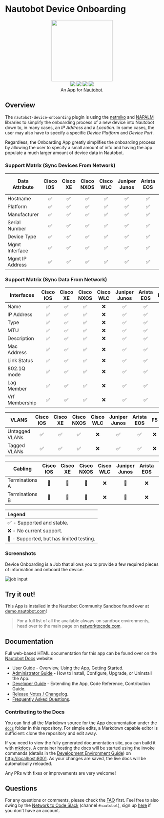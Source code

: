 # Nautobot Device Onboarding

<p align="center">
  <img src="https://raw.githubusercontent.com/nautobot/nautobot-app-device-onboarding/develop/docs/images/icon-DeviceOnboarding.png" class="logo" height="200px">
  <br>
  <a href="https://github.com/nautobot/nautobot-app-device-onboarding/actions"><img src="https://github.com/nautobot/nautobot-app-device-onboarding/actions/workflows/ci.yml/badge.svg?branch=main"></a>
  <a href="https://docs.nautobot.com/projects/device-onboarding/en/latest/"><img src="https://readthedocs.org/projects/nautobot-plugin-device-onboarding/badge/"></a>
  <a href="https://pypi.org/project/nautobot-device-onboarding/"><img src="https://img.shields.io/pypi/v/nautobot-device-onboarding"></a>
  <a href="https://pypi.org/project/nautobot-device-onboarding/"><img src="https://img.shields.io/pypi/dm/nautobot-device-onboarding"></a>
  <br>
  An <a href="https://networktocode.com/nautobot-apps/">App</a> for <a href="https://nautobot.com/">Nautobot</a>.
</p>

## Overview

The `nautobot-device-onboarding` plugin is using the [netmiko](https://github.com/ktbyers/netmiko) and [NAPALM](https://napalm.readthedocs.io/en/latest/) libraries to simplify the onboarding process of a new device into Nautobot down to, in many cases, an *IP Address* and a *Location*. In some cases, the user may also have to specify a specific *Device Platform* and *Device Port*.

Regardless, the Onboarding App greatly simplifies the onboarding process by allowing the user to specify a small amount of info and having the app populate a much larger amount of device data in Nautobot.

### Support Matrix (Sync Devices From Network)

|     Data Attribute      | Cisco IOS          | Cisco XE           | Cisco NXOS         | Cisco WLC          | Juniper Junos      | Arista EOS         | F5  | HP Comware | Palo Alto Panos |
| ----------------------- | :----------------: |  :--------------:  |  :--------------:  |  :--------------:  |  :--------------:  |  :--------------:  | :-: | :-: | :-: |
| Hostname                | ✅ | ✅ | ✅ | ✅ | ✅ | ✅ | 🧪 | 🧪 | 🧪 |
| Platform                | ✅ | ✅ | ✅ | ✅ | ✅ | ✅ | 🧪 | 🧪 | 🧪 |
| Manufacturer            | ✅ | ✅ | ✅ | ✅ | ✅ | ✅ | 🧪 | 🧪 | 🧪 |
| Serial Number           | ✅ | ✅ | ✅ | ✅ | ✅ | ✅ | 🧪 | 🧪 | 🧪 |
| Device Type             | ✅ | ✅ | ✅ | ✅ | ✅ | ✅ | 🧪 | 🧪 | 🧪 |
| Mgmt Interface          | ✅ | ✅ | ✅ | ✅ | ✅ | ✅ | 🧪 | 🧪 | 🧪 |
| Mgmt IP Address         | ✅ | ✅ | ✅ | ✅ | ✅ | ✅ | 🧪 | 🧪 | 🧪 |

### Support Matrix (Sync Data From Network)

|     Interfaces          | Cisco IOS          | Cisco XE           | Cisco NXOS         | Cisco WLC          | Juniper Junos      | Arista EOS         | F5  |
| ----------------------- | :----------------: |  :--------------:  |  :--------------:  |  :--------------:  |  :--------------:  |  :--------------:  | :-: |
| Name           | ✅ | ✅ | ✅ | ❌ | ✅ | ✅ | ❌ |
| IP Address     | ✅ | ✅ | ✅ | ❌ | ✅ | ✅ | ❌ |
| Type           | ✅ | ✅ | ✅ | ❌ | ✅ | ✅ | ❌ |
| MTU            | ✅ | ✅ | ✅ | ❌ | ✅ | ✅ | ❌ |
| Description    | ✅ | ✅ | ✅ | ❌ | ✅ | ✅ | ❌ |
| Mac Address    | ✅ | ✅ | ✅ | ❌ | ✅ | ✅ | ❌ |
| Link Status    | ✅ | ✅ | ✅ | ❌ | ✅ | ✅ | ❌ |
| 802.1Q mode    | ✅ | ✅ | ✅ | ❌ | ✅ | ✅ | ❌ |
| Lag Member     | ✅ | ✅ | ✅ | ❌ | ✅ | ✅ | ❌ |
| Vrf Membership | ✅ | ✅ | ✅ | ❌ | ✅ | ✅ | ❌ |

|     VLANS          | Cisco IOS          | Cisco XE           | Cisco NXOS         | Cisco WLC          | Juniper Junos      | Arista EOS         | F5  |
| ----------------------- | :----------------: |  :--------------:  |  :--------------:  |  :--------------:  |  :--------------:  |  :--------------:  | :-: |
| Untagged VLANs       | ✅ | ✅ | ✅ | ❌ | ✅ | ✅ | ❌ |
| Tagged VLANs        | ✅ | ✅ | ✅ | ❌ | ✅ | ✅ | ❌ |

|     Cabling          | Cisco IOS          | Cisco XE           | Cisco NXOS         | Cisco WLC          | Juniper Junos      | Arista EOS         | F5  |
| ----------------------- | :----------------: |  :--------------:  |  :--------------:  |  :--------------:  |  :--------------:  |  :--------------:  | :-: |
|  Terminations A      | 🧪 | 🧪 | 🧪 | ❌ | 🧪 | ❌ | ❌ |
|  Terminations B      | 🧪 | 🧪 | 🧪 | ❌ | 🧪 | ❌ | ❌ |

| Legend |
| :---- |
| ✅ - Supported and stable. |
| ❌ - No current support. |
| 🧪 - Supported, but has limited testing. |

### Screenshots

Device Onboarding is a Job that allows you to provide a few required pieces of information and onboard the device.

![job input](https://raw.githubusercontent.com/nautobot/nautobot-app-device-onboarding/develop/docs/images/sync_devices_inputs.png)

## Try it out!

This App is installed in the Nautobot Community Sandbox found over at [demo.nautobot.com](https://demo.nautobot.com/)!

> For a full list of all the available always-on sandbox environments, head over to the main page on [networktocode.com](https://www.networktocode.com/nautobot/sandbox-environments/).

## Documentation

Full web-based HTML documentation for this app can be found over on the [Nautobot Docs](https://docs.nautobot.com/) website:

- [User Guide](https://docs.nautobot.com/projects/device-onboarding/en/latest/user/app_overview/) - Overview, Using the App, Getting Started.
- [Administrator Guide](https://docs.nautobot.com/projects/device-onboarding/en/latest/admin/install/) - How to Install, Configure, Upgrade, or Uninstall the App.
- [Developer Guide](https://docs.nautobot.com/projects/device-onboarding/en/latest/dev/contributing/) - Extending the App, Code Reference, Contribution Guide.
- [Release Notes / Changelog](https://docs.nautobot.com/projects/device-onboarding/en/latest/admin/release_notes/).
- [Frequently Asked Questions](https://docs.nautobot.com/projects/device-onboarding/en/latest/user/faq/).

### Contributing to the Docs

You can find all the Markdown source for the App documentation under the [`docs`](https://github.com/nautobot/nautobot-app-device-onboarding/tree/develop/docs) folder in this repository. For simple edits, a Markdown capable editor is sufficient: clone the repository and edit away.

If you need to view the fully generated documentation site, you can build it with [mkdocs](https://www.mkdocs.org/). A container hosting the docs will be started using the invoke commands (details in the [Development Environment Guide](https://docs.nautobot.com/projects/device-onboarding/en/latest/dev/dev_environment/#docker-development-environment)) on [http://localhost:8001](http://localhost:8001). As your changes are saved, the live docs will be automatically reloaded.

Any PRs with fixes or improvements are very welcome!

## Questions

For any questions or comments, please check the [FAQ](https://docs.nautobot.com/projects/device-onboarding/en/latest/user/faq/) first. Feel free to also swing by the [Network to Code Slack](https://networktocode.slack.com/) (channel `#nautobot`), sign up [here](http://slack.networktocode.com/) if you don't have an account.
